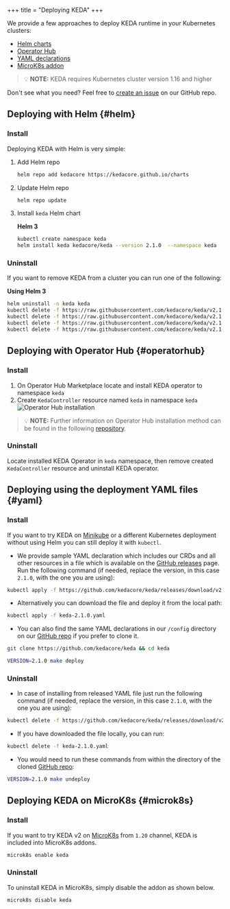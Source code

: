 +++
title = "Deploying KEDA"
+++

We provide a few approaches to deploy KEDA runtime in your Kubernetes clusters:

- [Helm charts](#helm)
- [Operator Hub](#operatorhub)
- [YAML declarations](#yaml)
- [MicroK8s addon](#microk8s)

> 💡 **NOTE:** KEDA requires Kubernetes cluster version 1.16 and higher

Don't see what you need? Feel free to [create an issue](https://github.com/kedacore/keda/issues/new) on our GitHub repo.

## Deploying with Helm {#helm}

### Install

Deploying KEDA with Helm is very simple:

1. Add Helm repo

    ```sh
    helm repo add kedacore https://kedacore.github.io/charts
    ```

2. Update Helm repo

    ```sh
    helm repo update
    ```

3. Install `keda` Helm chart

    **Helm 3**

    ```sh
    kubectl create namespace keda
    helm install keda kedacore/keda --version 2.1.0  --namespace keda
    ```

### Uninstall

If you want to remove KEDA from a cluster you can run one of the following:

**Using Helm 3**

```sh
helm uninstall -n keda keda
kubectl delete -f https://raw.githubusercontent.com/kedacore/keda/v2.1.0/config/crd/bases/keda.sh_scaledobjects.yaml
kubectl delete -f https://raw.githubusercontent.com/kedacore/keda/v2.1.0/config/crd/bases/keda.sh_scaledjobs.yaml
kubectl delete -f https://raw.githubusercontent.com/kedacore/keda/v2.1.0/config/crd/bases/keda.sh_triggerauthentications.yaml
kubectl delete -f https://raw.githubusercontent.com/kedacore/keda/v2.1.0/config/crd/bases/keda.sh_clustertriggerauthentications.yaml
```

## Deploying with Operator Hub {#operatorhub}

### Install

1. On Operator Hub Marketplace locate and install KEDA operator to namespace `keda`
2. Create `KedaController` resource named `keda` in namespace `keda`
![Operator Hub installation](https://raw.githubusercontent.com/kedacore/keda-olm-operator/master/images/keda-olm-install.gif)
> 💡 **NOTE:** Further information on Operator Hub installation method can be found in the following [repository](https://github.com/kedacore/keda-olm-operator).

### Uninstall

Locate installed KEDA Operator in `keda` namespace, then remove created `KedaController` resource and uninstall KEDA operator.

## Deploying using the deployment YAML files {#yaml}

### Install

If you want to try KEDA on [Minikube](https://minikube.sigs.k8s.io) or a different Kubernetes deployment without using Helm you can still deploy it with `kubectl`.

- We provide sample YAML declaration which includes our CRDs and all other resources in a file which is available on the [GitHub releases](https://github.com/kedacore/keda/releases) page.
Run the following command (if needed, replace the version, in this case `2.1.0`, with the one you are using):

```sh
kubectl apply -f https://github.com/kedacore/keda/releases/download/v2.1.0/keda-2.1.0.yaml
```

- Alternatively you can download the file and deploy it from the local path:
```sh
kubectl apply -f keda-2.1.0.yaml
```

- You can also find the same YAML declarations in our `/config` directory on our [GitHub repo](https://github.com/kedacore/keda) if you prefer to clone it.

```sh
git clone https://github.com/kedacore/keda && cd keda

VERSION=2.1.0 make deploy
```

### Uninstall

- In case of installing from released YAML file just run the following command (if needed, replace the version, in this case `2.1.0`, with the one you are using):

```sh
kubectl delete -f https://github.com/kedacore/keda/releases/download/v2.1.0/keda-2.1.0.yaml
```

- If you have downloaded the file locally, you can run:

```sh
kubectl delete -f keda-2.1.0.yaml
```

- You would need to run these commands from within the directory of the cloned [GitHub repo](https://github.com/kedacore/keda):

```sh
VERSION=2.1.0 make undeploy
```

## Deploying KEDA on MicroK8s {#microk8s}

### Install

If you want to try KEDA v2 on [MicroK8s](https://microk8s.io/) from `1.20` channel, KEDA is included into MicroK8s addons.

```sh
microk8s enable keda
```

### Uninstall

To uninstall KEDA in MicroK8s, simply disable the addon as shown below.

```sh
microk8s disable keda
```